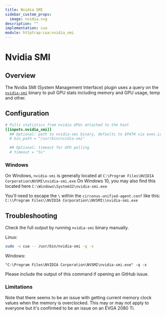 ```yaml
---
title: Nvidia SMI
sidebar_custom_props:
  image: nvidia.svg
description: ""
implementation: cua
module: httptrap:cua:nvidia_smi
---
```


# Nvidia SMI

## Overview

The Nvidia SMI (System Management Interface) plugin uses a query on the [`nvidia-smi`](https://developer.nvidia.com/nvidia-system-management-interface) binary to pull GPU stats including memory and GPU usage, temp and other.

## Configuration

```toml
# Pulls statistics from nvidia GPUs attached to the host
[[inputs.nvidia_smi]]
  ## Optional: path to nvidia-smi binary, defaults to $PATH via exec.LookPath
  # bin_path = "/usr/bin/nvidia-smi"

  ## Optional: timeout for GPU polling
  # timeout = "5s"
```

### Windows

On Windows, `nvidia-smi` is generally located at `C:\Program Files\NVIDIA Corporation\NVSMI\nvidia-smi.exe`
On Windows 10, you may also find this located here `C:\Windows\System32\nvidia-smi.exe`

You'll need to escape the `\` within the `circonus-unified-agent.conf` like this: `C:\\Program Files\\NVIDIA Corporation\\NVSMI\\nvidia-smi.exe`

## Troubleshooting

Check the full output by running `nvidia-smi` binary manually.

Linux:

```sh
sudo -u cua -- /usr/bin/nvidia-smi -q -x
```

Windows:

```
"C:\Program Files\NVIDIA Corporation\NVSMI\nvidia-smi.exe" -q -x
```

Please include the output of this command if opening an GitHub issue.

### Limitations

Note that there seems to be an issue with getting current memory clock values when the memory is overclocked.
This may or may not apply to everyone but it's confirmed to be an issue on an EVGA 2080 Ti.
